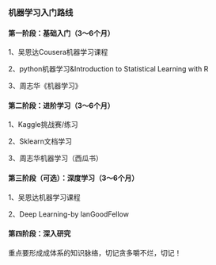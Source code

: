 ### 机器学习入门路线

#### 第一阶段：基础入门（3～6个月）

1、吴恩达Cousera机器学习课程

2、python机器学习&Introduction to Statistical Learning with R

3、周志华《机器学习》

#### 第二阶段：进阶学习（3～6个月）

1、Kaggle挑战赛/练习

2、Sklearn文档学习

3、周志华机器学习（西瓜书）



#### 第三阶段（可选）：深度学习（3～6个月）

1、吴恩达机器学习课程

2、Deep Learning-by lanGoodFellow



#### 第四阶段：深入研究

重点要形成成体系的知识脉络，切记贪多嚼不烂，切记！



